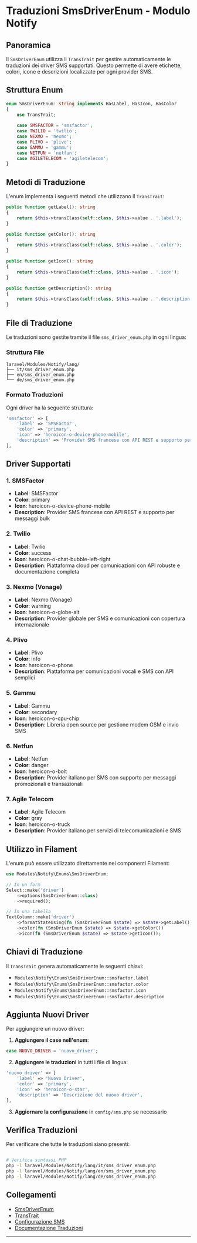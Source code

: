 # Traduzioni SmsDriverEnum - Modulo Notify

## Panoramica

Il `SmsDriverEnum` utilizza il `TransTrait` per gestire automaticamente le traduzioni dei driver SMS supportati. Questo permette di avere etichette, colori, icone e descrizioni localizzate per ogni provider SMS.

## Struttura Enum

```php
enum SmsDriverEnum: string implements HasLabel, HasIcon, HasColor
{
    use TransTrait;
    
    case SMSFACTOR = 'smsfactor';
    case TWILIO = 'twilio';
    case NEXMO = 'nexmo';
    case PLIVO = 'plivo';
    case GAMMU = 'gammu';
    case NETFUN = 'netfun';
    case AGILETELECOM = 'agiletelecom';
}
```

## Metodi di Traduzione

L'enum implementa i seguenti metodi che utilizzano il `TransTrait`:

```php
public function getLabel(): string
{
    return $this->transClass(self::class, $this->value . '.label');
}

public function getColor(): string
{
    return $this->transClass(self::class, $this->value . '.color');
}

public function getIcon(): string
{
    return $this->transClass(self::class, $this->value . '.icon');
}

public function getDescription(): string
{
    return $this->transClass(self::class, $this->value . '.description');
}
```

## File di Traduzione

Le traduzioni sono gestite tramite il file `sms_driver_enum.php` in ogni lingua:

### Struttura File
```
laravel/Modules/Notify/lang/
├── it/sms_driver_enum.php
├── en/sms_driver_enum.php
└── de/sms_driver_enum.php
```

### Formato Traduzioni

Ogni driver ha la seguente struttura:

```php
'smsfactor' => [
    'label' => 'SMSFactor',
    'color' => 'primary',
    'icon' => 'heroicon-o-device-phone-mobile',
    'description' => 'Provider SMS francese con API REST e supporto per messaggi bulk',
],
```

## Driver Supportati

### 1. SMSFactor
- **Label**: SMSFactor
- **Color**: primary
- **Icon**: heroicon-o-device-phone-mobile
- **Description**: Provider SMS francese con API REST e supporto per messaggi bulk

### 2. Twilio
- **Label**: Twilio
- **Color**: success
- **Icon**: heroicon-o-chat-bubble-left-right
- **Description**: Piattaforma cloud per comunicazioni con API robuste e documentazione completa

### 3. Nexmo (Vonage)
- **Label**: Nexmo (Vonage)
- **Color**: warning
- **Icon**: heroicon-o-globe-alt
- **Description**: Provider globale per SMS e comunicazioni con copertura internazionale

### 4. Plivo
- **Label**: Plivo
- **Color**: info
- **Icon**: heroicon-o-phone
- **Description**: Piattaforma per comunicazioni vocali e SMS con API semplici

### 5. Gammu
- **Label**: Gammu
- **Color**: secondary
- **Icon**: heroicon-o-cpu-chip
- **Description**: Libreria open source per gestione modem GSM e invio SMS

### 6. Netfun
- **Label**: Netfun
- **Color**: danger
- **Icon**: heroicon-o-bolt
- **Description**: Provider italiano per SMS con supporto per messaggi promozionali e transazionali

### 7. Agile Telecom
- **Label**: Agile Telecom
- **Color**: gray
- **Icon**: heroicon-o-truck
- **Description**: Provider italiano per servizi di telecomunicazioni e SMS

## Utilizzo in Filament

L'enum può essere utilizzato direttamente nei componenti Filament:

```php
use Modules\Notify\Enums\SmsDriverEnum;

// In un form
Select::make('driver')
    ->options(SmsDriverEnum::class)
    ->required();

// In una tabella
TextColumn::make('driver')
    ->formatStateUsing(fn (SmsDriverEnum $state) => $state->getLabel())
    ->color(fn (SmsDriverEnum $state) => $state->getColor())
    ->icon(fn (SmsDriverEnum $state) => $state->getIcon());
```

## Chiavi di Traduzione

Il `TransTrait` genera automaticamente le seguenti chiavi:

- `Modules\Notify\Enums\SmsDriverEnum::smsfactor.label`
- `Modules\Notify\Enums\SmsDriverEnum::smsfactor.color`
- `Modules\Notify\Enums\SmsDriverEnum::smsfactor.icon`
- `Modules\Notify\Enums\SmsDriverEnum::smsfactor.description`

## Aggiunta Nuovi Driver

Per aggiungere un nuovo driver:

1. **Aggiungere il case nell'enum**:
```php
case NUOVO_DRIVER = 'nuovo_driver';
```

2. **Aggiungere le traduzioni** in tutti i file di lingua:
```php
'nuovo_driver' => [
    'label' => 'Nuovo Driver',
    'color' => 'primary',
    'icon' => 'heroicon-o-star',
    'description' => 'Descrizione del nuovo driver',
],
```

3. **Aggiornare la configurazione** in `config/sms.php` se necessario

## Verifica Traduzioni

Per verificare che tutte le traduzioni siano presenti:

```bash

# Verifica sintassi PHP
php -l laravel/Modules/Notify/lang/it/sms_driver_enum.php
php -l laravel/Modules/Notify/lang/en/sms_driver_enum.php
php -l laravel/Modules/Notify/lang/de/sms_driver_enum.php
```

## Collegamenti

- [SmsDriverEnum](../app/Enums/SmsDriverEnum.php)
- [TransTrait](../../Xot/app/Traits/TransTrait.php)
- [Configurazione SMS](../config/sms.php)
- [Documentazione Traduzioni](../../Lang/docs/)

---

